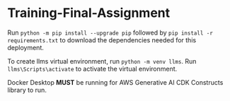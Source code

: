 # Training-Final-Assignment
Run `python -m pip install --upgrade pip` followed by `pip install -r requirements.txt` to download the dependencies needed for this deployment.

To create llms virtual environment, run `python -m venv llms`.
Run `llms\Scripts\activate` to activate the virtual environment.

Docker Desktop **MUST** be running for AWS Generative AI CDK Constructs library to run.